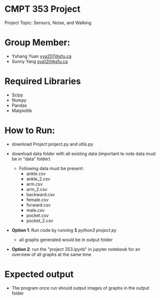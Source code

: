 # CMPT 353 Project
 Project Topic: Sensors, Noise, and Walking


# Group Member:
- Yuhang Yuan yya207@sfu.ca
- Sunny Yang sya120@sfu.ca

# Required Libraries 
- Scipy
- Numpy
- Pandas 
- Matplotlib

# How to Run:
- download Project project.py and utils.py
- download data folder with all existing data (important to note data must be in "data" folder)
    - Following data must be present:
        - ankle.csv
        - ankle_2.csv
        - arm.csv
        - arm_2.csv
        - backward.csv
        - female.csv
        - forward.csv
        - male.csv
        - pocket.csv
        - pocket_2.csv
         
- **Option 1**: Run code by running $ _python3 project.py_
    - all graphs generated would be in output folder

- **Option 2**: run the "project 353.ipynb" in jupyter notebook for an overview of all graphs at the same time

# Expected output
- The program once run should output images of graphs in the output folder
